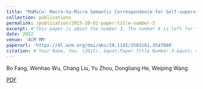 ```yaml
---
title: "MaMiCo: Macro-to-Micro Semantic Correspondence for Self-supervised Video Representation Learning"
collection: publications
permalink: /publication/2015-10-01-paper-title-number-3
excerpt: #'This paper is about the number 3. The number 4 is left for future work.'
date: 2022
venue: 'ACM MM'
paperurl: 'https://dl.acm.org/doi/abs/10.1145/3503161.3547888'
citation: #'Your Name, You. (2015). &quot;Paper Title Number 3.&quot; <i>Journal 1</i>. 1(3).'
---
```

Bo Fang, Wenhao Wu, Chang Liu, Yu Zhou, Dongliang He, Weiping Wang

[PDF](https://dl.acm.org/doi/pdf/10.1145/3503161.3547888)
